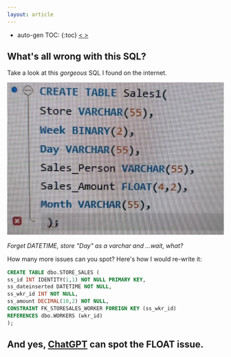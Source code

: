 ```yaml
---
layout: article
---
```

* auto-gen TOC:
{:toc}
<a class="prev" href="/articles/useyt"> < </a> <a class="next" href="/articles/24tte"> > </a>

## What's all wrong with this SQL?

Take a look at this *gorgeous* SQL I found on the internet.

<div class="pic">
<img class="contain" src="/img/wwwsql.png">
<p><i>Forget DATETIME, store "Day" as a varchar and ...wait, what?</i></p>
</div>   
                     
How many more issues can you spot? Here's how I would re-write it:

```sql
CREATE TABLE dbo.STORE_SALES (
ss_id INT IDENTITY(1,1) NOT NULL PRIMARY KEY,
ss_dateinserted DATETIME NOT NULL,
ss_wkr_id INT NOT NULL,
ss_amount DECIMAL(10,2) NOT NULL,
CONSTRAINT FK_STORESALES_WORKER FOREIGN KEY (ss_wkr_id)
REFERENCES dbo.WORKERS (wkr_id)
);
```

## And yes, [ChatGPT](/img/Chat-GPT-sees-the-issue.png) can spot the FLOAT issue.

